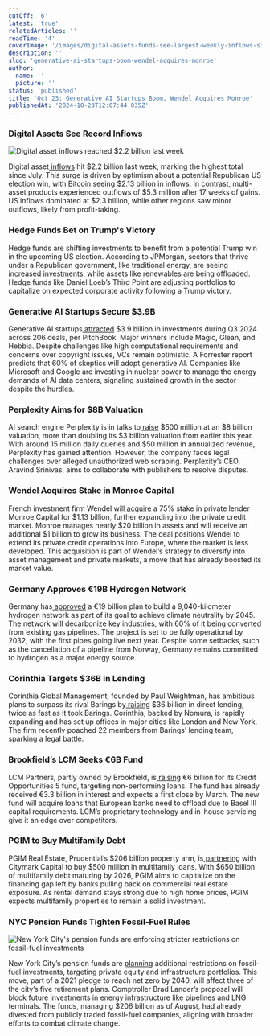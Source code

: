 ```yaml
---
cutOff: '6'
latest: 'true'
relatedArticles: ''
readTime: '4'
coverImage: '/images/digital-assets-funds-see-largest-weekly-inflows-since-july-AyND.webp'
description: ''
slug: 'generative-ai-startups-boom-wendel-acquires-monroe'
author:
  name: ''
  picture: ''
status: 'published'
title: 'Oct 23: Generative AI Startups Boom, Wendel Acquires Monroe'
publishedAt: '2024-10-23T12:07:44.035Z'
---
```


### Digital Assets See Record Inflows

![Digital asset inflows reached $2.2 billion last week](/images/digital-assets-funds-see-largest-weekly-inflows-since-july-AxND.webp)

Digital asset[ inflows](https://www.hedgeweek.com/digital-assets-funds-see-largest-weekly-inflows-since-july/) hit $2.2 billion last week, marking the highest total since July. This surge is driven by optimism about a potential Republican US election win, with Bitcoin seeing $2.13 billion in inflows. In contrast, multi-asset products experienced outflows of $5.3 million after 17 weeks of gains. US inflows dominated at $2.3 billion, while other regions saw minor outflows, likely from profit-taking.

### Hedge Funds Bet on Trump's Victory

Hedge funds are shifting investments to benefit from a potential Trump win in the upcoming US election. According to JPMorgan, sectors that thrive under a Republican government, like traditional energy, are seeing[ increased investments](https://www.hedgeweek.com/jpmorgan-sees-surge-in-hedge-fund-trump-trades/), while assets like renewables are being offloaded. Hedge funds like Daniel Loeb’s Third Point are adjusting portfolios to capitalize on expected corporate activity following a Trump victory.

### Generative AI Startups Secure $3.9B

Generative AI startups[ attracted](https://techcrunch.com/2024/10/20/investments-in-generative-ai-startups-topped-3-9b-in-q3-2024/) $3.9 billion in investments during Q3 2024 across 206 deals, per PitchBook. Major winners include Magic, Glean, and Hebbia. Despite challenges like high computational requirements and concerns over copyright issues, VCs remain optimistic. A Forrester report predicts that 60% of skeptics will adopt generative AI. Companies like Microsoft and Google are investing in nuclear power to manage the energy demands of AI data centers, signaling sustained growth in the sector despite the hurdles.

### Perplexity Aims for $8B Valuation

AI search engine Perplexity is in talks to[ raise](https://techcrunch.com/2024/10/20/perplexity-is-reportedly-looking-to-fundraise-at-an-8b-valuation/) $500 million at an $8 billion valuation, more than doubling its $3 billion valuation from earlier this year. With around 15 million daily queries and $50 million in annualized revenue, Perplexity has gained attention. However, the company faces legal challenges over alleged unauthorized web scraping. Perplexity’s CEO, Aravind Srinivas, aims to collaborate with publishers to resolve disputes.

### Wendel Acquires Stake in Monroe Capital

French investment firm Wendel will[ acquire](https://www.bloomberg.com/news/articles/2024-10-22/private-credit-manager-monroe-sells-majority-stake-to-wendel?embedded-checkout=true) a 75% stake in private lender Monroe Capital for $1.13 billion, further expanding into the private credit market. Monroe manages nearly $20 billion in assets and will receive an additional $1 billion to grow its business. The deal positions Wendel to extend its private credit operations into Europe, where the market is less developed. This acquisition is part of Wendel’s strategy to diversify into asset management and private markets, a move that has already boosted its market value.

### Germany Approves €19B Hydrogen Network

Germany has[ approved](https://www.bnnbloomberg.ca/investing/commodities/2024/10/22/germany-approves-plans-for-19-billion-hydrogen-network/) a €19 billion plan to build a 9,040-kilometer hydrogen network as part of its goal to achieve climate neutrality by 2045. The network will decarbonize key industries, with 60% of it being converted from existing gas pipelines. The project is set to be fully operational by 2032, with the first pipes going live next year. Despite some setbacks, such as the cancellation of a pipeline from Norway, Germany remains committed to hydrogen as a major energy source.

### Corinthia Targets $36B in Lending

Corinthia Global Management, founded by Paul Weightman, has ambitious plans to surpass its rival Barings by[ raising](https://www.bnnbloomberg.ca/investing/2024/10/22/mastermind-behind-barings-raid-targets-36-billion-at-rival-fund/) $36 billion in direct lending, twice as fast as it took Barings. Corinthia, backed by Nomura, is rapidly expanding and has set up offices in major cities like London and New York. The firm recently poached 22 members from Barings’ lending team, sparking a legal battle.

### Brookfield’s LCM Seeks €6B Fund

LCM Partners, partly owned by Brookfield, is[ raising](https://www.bnnbloomberg.ca/business/2024/10/22/brookfield-backed-lcm-seeks-6-billion-for-private-debt-fund/) €6 billion for its Credit Opportunities 5 fund, targeting non-performing loans. The fund has already received €3.3 billion in interest and expects a first close by March. The new fund will acquire loans that European banks need to offload due to Basel III capital requirements. LCM’s proprietary technology and in-house servicing give it an edge over competitors.

### PGIM to Buy Multifamily Debt

PGIM Real Estate, Prudential’s $206 billion property arm, is[ partnering](https://www.bloomberg.com/news/articles/2024-10-22/pgim-starts-500-million-joint-venture-to-buy-multifamily-debt?embedded-checkout=true) with Citymark Capital to buy $500 million in multifamily loans. With $650 billion of multifamily debt maturing by 2026, PGIM aims to capitalize on the financing gap left by banks pulling back on commercial real estate exposure. As rental demand stays strong due to high home prices, PGIM expects multifamily properties to remain a solid investment.

### NYC Pension Funds Tighten Fossil-Fuel Rules

![New York City's pension funds are enforcing stricter restrictions on fossil-fuel investments](/images/nyc-funds-plan-additional-fossil-fuel-investing-restrictions-IxOD.webp)

New York City’s pension funds are [planning](https://www.bnnbloomberg.ca/investing/2024/10/22/nycs-lander-proposes-fossil-fuel-divestments-in-private-markets/) additional restrictions on fossil-fuel investments, targeting private equity and infrastructure portfolios. This move, part of a 2021 pledge to reach net zero by 2040, will affect three of the city’s five retirement plans. Comptroller Brad Lander’s proposal will block future investments in energy infrastructure like pipelines and LNG terminals. The funds, managing $206 billion as of August, had already divested from publicly traded fossil-fuel companies, aligning with broader efforts to combat climate change.